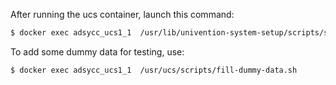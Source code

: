 After running the ucs container, launch this command:

```sh
$ docker exec adsycc_ucs1_1  /usr/lib/univention-system-setup/scripts/setup-join.sh
```

To add some dummy data for testing, use:

```sh
$ docker exec adsycc_ucs1_1  /usr/ucs/scripts/fill-dummy-data.sh
```

